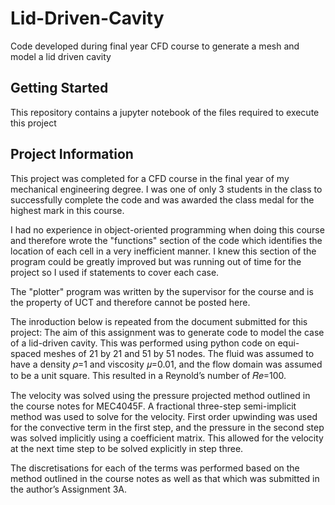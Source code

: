 # Lid-Driven-Cavity
Code developed during final year CFD course to generate a mesh and model a lid driven cavity

## Getting Started
This repository contains a jupyter notebook of the files required to execute this project

## Project Information
This project was completed for a CFD course in the final year of my mechanical engineering degree. I was one of only 3 students in the class to successfully complete the code and was awarded the class medal for the highest mark in this course. 

I had no experience in object-oriented programming when doing this course and therefore wrote the "functions" section of the code which identifies the location of each cell in a very inefficient manner. I knew this section of the program could be greatly improved but was running out of time for the project so I used if statements to cover each case.

The "plotter" program was written by the supervisor for the course and is the property of UCT and therefore cannot be posted here.

The inroduction below is repeated from the document submitted for this project:
The aim of this assignment was to generate code to model the case of a lid-driven cavity. This was performed using python code on equi-spaced meshes of 21 by 21 and 51 by 51 nodes. The fluid was assumed to have a density 𝜌=1 and viscosity 𝜇=0.01, and the flow domain was assumed to be a unit square. This resulted in a Reynold’s number of 𝑅𝑒=100.

The velocity was solved using the pressure projected method outlined in the course notes for MEC4045F. A fractional three-step semi-implicit method was used to solve for the velocity. First order upwinding was used for the convective term in the first step, and the pressure in the second step was solved implicitly using a coefficient matrix. This allowed for the velocity at the next time step to be solved explicitly in step three.

The discretisations for each of the terms was performed based on the method outlined in the course notes as well as that which was submitted in the author’s Assignment 3A.

